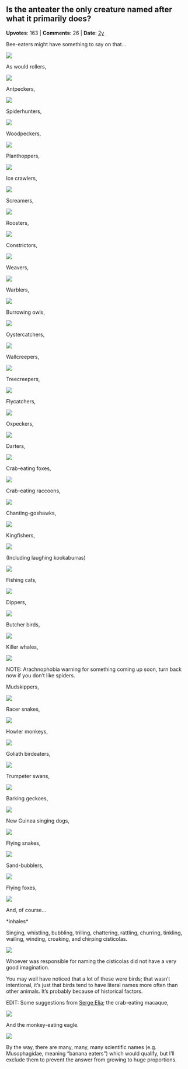## Is the anteater the only creature named after what it primarily does?
    
**Upvotes**: 163 | **Comments**: 26 | **Date**: [2y](https://www.quora.com/Is-the-anteater-the-only-creature-named-after-what-it-primarily-does/answer/Gary-Meaney)

Bee-eaters might have something to say on that…

![](https://qph.fs.quoracdn.net/main-qimg-08a33c8ca6791d2a2c8dab52bdd41d3b-lq)

As would rollers,

![](https://qph.fs.quoracdn.net/main-qimg-f153eea3ba8f0b995c8923904bea0919-lq)

Antpeckers,

![](https://qph.fs.quoracdn.net/main-qimg-f1cef8982f64f850e1d82e18fe5a8e7c-lq)

Spiderhunters,

![](https://qph.fs.quoracdn.net/main-qimg-f951e6b1b929342e59aefebe3a7e54db-lq)

Woodpeckers,

![](https://qph.fs.quoracdn.net/main-qimg-55e3026b5f80f300342213a26378a5fd-lq)

Planthoppers,

![](https://qph.fs.quoracdn.net/main-qimg-22f5c8ccfc0ae7c2a450a6fff97dd426-lq)

Ice crawlers,

![](https://qph.fs.quoracdn.net/main-qimg-22813e66f6fbb4f2c0d7ec0e976dddbb-lq)

Screamers,

![](https://qph.fs.quoracdn.net/main-qimg-78fb9a40eae197bcbcf53c468649f6ea-lq)

Roosters,

![](https://qph.fs.quoracdn.net/main-qimg-f52d6c18f2b290729cc059e7b4b5d017-lq)

Constrictors,

![](https://qph.fs.quoracdn.net/main-qimg-4cc2fff843c68cbcf49e9f75b2028f45-lq)

Weavers,

![](https://qph.fs.quoracdn.net/main-qimg-9212b6ebd2a4dffbddba487f12ce19c7-lq)

Warblers,

![](https://qph.fs.quoracdn.net/main-qimg-3ffdfe9296dc6d9016e7f3838d770bd2-lq)

Burrowing owls,

![](https://qph.fs.quoracdn.net/main-qimg-4cbebe46c9a13a4b6eb7953b5e900e86-lq)

Oystercatchers,

![](https://qph.fs.quoracdn.net/main-qimg-2389d6dfe00b14aa938b4eb98530c724-lq)

Wallcreepers,

![](https://qph.fs.quoracdn.net/main-qimg-bb96ead1529c67aaa2dc50862058415a-lq)

Treecreepers,

![](https://qph.fs.quoracdn.net/main-qimg-eb7dad3af1b19611e31f5c5d61728d44-lq)

Flycatchers,

![](https://qph.fs.quoracdn.net/main-qimg-96704a53e025e4e6733c583408272f1b-lq)

Oxpeckers,

![](https://qph.fs.quoracdn.net/main-qimg-d2cd39d7809f22133ecb6fd7e30b01a9-lq)

Darters,

![](https://qph.fs.quoracdn.net/main-qimg-70967ddb9e5a41f1e368f39b19596724-lq)

Crab-eating foxes,

![](https://qph.fs.quoracdn.net/main-qimg-43fd588e0e4ee5b25fc2a9924ea2f864-lq)

Crab-eating raccoons,

![](https://qph.fs.quoracdn.net/main-qimg-ab2ef30e69479f1e59d0d90358cc5aae-lq)

Chanting-goshawks,

![](https://qph.fs.quoracdn.net/main-qimg-acc58a96c1784799450d762a07aabb49-lq)

Kingfishers,

![](https://qph.fs.quoracdn.net/main-qimg-e896f45b1acfe6bfc85b5d80650fb02e-lq)

(Including laughing kookaburras)

![](https://qph.fs.quoracdn.net/main-qimg-5468369be3dfa391fee8cb4a03e71c0b-lq)

Fishing cats,

![](https://qph.fs.quoracdn.net/main-qimg-24a35f0629120ed0c101294a77bf2d10-lq)

Dippers,

![](https://qph.fs.quoracdn.net/main-qimg-2089d7c391000b676c47a3b7d7cc0a6b-lq)

Butcher birds,

![](https://qph.fs.quoracdn.net/main-qimg-3db8c1b0f54734bcd94504d68a209871-lq)

Killer whales,

![](https://qph.fs.quoracdn.net/main-qimg-a70071f2d9d92b047e0c1503c83ba90f)

NOTE: Arachnophobia warning for something coming up soon, turn back now if you don’t like spiders.

Mudskippers,

![](https://qph.fs.quoracdn.net/main-qimg-f4ec08347d689709a4664d8206ce5548-lq)

Racer snakes,

![](https://qph.fs.quoracdn.net/main-qimg-439531d59176d2d589be642cc1e25886-lq)

Howler monkeys,

![](https://qph.fs.quoracdn.net/main-qimg-4cecffbcc55dd7317fd33da463323c93-lq)

Goliath birdeaters,

![](https://qph.fs.quoracdn.net/main-qimg-65a7b41c6f88fc839a8c76b1c0d4bc93-lq)

Trumpeter swans,

![](https://qph.fs.quoracdn.net/main-qimg-c868e3e3620608087bf833fbcc58a1d8-lq)

Barking geckoes,

![](https://qph.fs.quoracdn.net/main-qimg-851b802852c1730018f51a9d0cc4bfc0-lq)

New Guinea singing dogs,

![](https://qph.fs.quoracdn.net/main-qimg-aa270ba075a5e93cb22026188aa6dc41-lq)

Flying snakes,

![](https://qph.fs.quoracdn.net/main-qimg-8e321bb9159914eff86f3a418ba285f7-lq)

Sand-bubblers,

![](https://qph.fs.quoracdn.net/main-qimg-66e7b7550ca73d3d83e33ca01e37302d-lq)

Flying foxes,

![](https://qph.fs.quoracdn.net/main-qimg-127e33d266d7047203998f73bdb4c23f-lq)

And, of course…

\*inhales\*

Singing, whistling, bubbling, trilling, chattering, rattling, churring, tinkling, wailing, winding, croaking, and chirping cisticolas.

![](https://qph.fs.quoracdn.net/main-qimg-108feb5fb46f9501dbb1fb8c87b61d18-lq)

Whoever was responsible for naming the cisticolas did not have a very good imagination.

You may well have noticed that a lot of these were birds; that wasn’t intentional, it’s just that birds tend to have literal names more often than other animals. It’s probably because of historical factors.

EDIT: Some suggestions from [Serge Elia](https://www.quora.com/profile/Serge-Elia "www.quora.com"); the crab-eating macaque,

![](https://qph.fs.quoracdn.net/main-qimg-bc9d6ea4d247fc79e0fb9969c80a431a-lq)

And the monkey-eating eagle.

![](https://qph.fs.quoracdn.net/main-qimg-82bca19fe8671949c8f6e1b8af474e8c-lq)

By the way, there are many, many, many scientific names (e.g. Musophagidae, meaning “banana eaters”) which would qualify, but I’ll exclude them to prevent the answer from growing to huge proportions.

